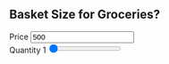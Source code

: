 <!DOCTYPE html>
<html lang="en">
<head>
    <meta charset="UTF-8">
    <meta name="viewport" content="width=device-width, initial-scale=1.0">
    <meta http-equiv="X-UA-Compatible" content="ie=edge">
    <link rel="stylesheet" href="https://maxcdn.bootstrapcdn.com/bootstrap/4.4.1/css/bootstrap.min.css">
    <title>Ecommerce Calculator</title>
</head>
<body>
    <div class="row">
        <div class="col-sm-2 m-3 p-3"></div>
        <div class="col-sm-6 m-4 p-4">
            <div class="border text-center"> 
                <div class="jumbotron p-3 m-3 border rounded border-prilightmary justify-content-center">
                <h2 class="display:2">Basket Size for Groceries?</h2>
            <form> 
                <div class="form-group">
                    <label for="Price">Price</label>
                    <input type="text" class="form-control text-left price_input" name="price" value="500"> 
                </div>
                <div class="form-group">
                    <label for="quantity" class="text-left" name="quantity">
                        Quantity
                        <span class="badge badge-primary quantityLabelRange">1</span>
                    </label>
                    <input type="range" class="form-control border border-primary rounded quantity_input" value="1"
                    min="1" max="100" name="quantity">
                </div>
             <div class="tex</form>t-right text-primary"><h3 class="display:3 total_price"></h3></div>  
            </form>
                </div>
                </div>
                </div>
        <div class="col-sm-3 m-3 p-3"></div>
        </div>
    <script>
        // Grab Everything I need
        const priceGrabber= document.querySelector('.price_input'); //OR const priceGrabber= document.querySelector('[name=price]');
        const quantityGrabber= document.querySelector('.quantity_input'); //OR const priceGrabber= document.querySelector('[name=quantity]');
        const totalPriceGrabber= document.querySelector('.total_price');
        const labelGrabber= document.querySelector('.quantityLabelRange');
        // Create all the functions needed
        const calCulateCost = () =>{
            const price =priceGrabber.value;
            const quantity=quantityGrabber.value;
            const totalPrice= price*quantity;
            totalPriceGrabber.innerText=`${totalPrice.toFixed(2)} NGN`;
        }
        const quantityLabelShow = () =>{
            const quantity=quantityGrabber.value;
             labelGrabber.innerText=quantity;
        }
        // Add event listeners
        priceGrabber.addEventListener('input', calCulateCost);  // Event listener for changing the Total Cost on input of price
        quantityGrabber.addEventListener('input', calCulateCost); //Event listener for changing the Total Cost on input of Quantity
        quantityGrabber.addEventListener('input', quantityLabelShow);
        //on Run first
        calCulateCost();
    </script>
</body>
</html>
